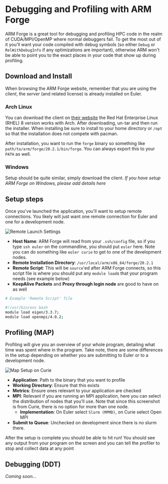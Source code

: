 # Debugging and Profiling with ARM Forge

ARM Forge is a great tool for debugging and profiling HPC code in the realm of CUDA/MPI/OpenMP where normal debuggers fail. To get the most out of it you'll want your code compiled with debug symbols (so either `Debug` or `RelWithDebugInfo` if any optimizations are important), otherwise ARM won't be able to point you to the exact places in your code that show up during profiling.

## Download and Install

When browsing the ARM Forge website, remember that you are using the _client_, the _server_ (and related license) is already installed on Euler.

### Arch Linux

You can download the client on [their website](https://developer.arm.com/tools-and-software/server-and-hpc/downloads/arm-forge) the Red Hat Enterprise Linux (RHEL) 8 version works with Arch. After downloading, un-tar and then run the installer. When installing be sure to install to your home directory or `/opt` so that the installation does not compete with pacman.

After installation, you want to run the `forge` binary so something like `path/to/arm/forge/20.2.1/bin/forge`. You can always export this to your `PATH` as well.

### Windows

Setup should be quite similar, simply download the client. _If you have setup ARM Forge on Windows, please add details here_

## Setup steps

Once you've launched the application, you'll want to setup remote connections. You likely will just want one remote connection for Euler and one for a development node.

![Remote Launch Settings](/lab-wiki/images/technical/arm-forge-remote-launch.png)

- __Host Name__: ARM Forge will read from your `.ssh/config` file, so if you type `ssh euler` on the commandline, you should put `euler` here. Note you can do something like `euler curie` to get to one of the development nodes.
- __Remote Installation Directory__: `/usr/local/arm/x86_64/forge/20.2.1`
- __Remote Script__: This will be `source`'ed after ARM Forge connects, so this script file is where you should put any `module load`s that your program needs (see example below)
- __KeepAlive Packets__ and __Proxy through login node__ are good to have on as well

````bash
# Example 'Remote Script' file

#!/usr/bin/env bash
module load eigen/3.3.7;
module load openmpi/4.0.2;
````

## Profiling (MAP)

Profiling will give you an overview of your whole program, detailing what time was spent where in the program. Take note, there are some differences in the setup depending on whether you are submitting to Euler or to a development node.

![Map Setup on Curie](/lab-wiki/images/technical/arm-forge-map-setup.png)

- __Application__: Path to the binary that you want to profile
- __Working Directory__: Ensure that this exists
- __Metrics__: Ensure ones relevant to your application are checked
- __MPI__: Relevant if you are running an MPI application, here you can select the distribution of nodes that you'll use. Note that since this screenshot is from Curie, there is no option for more than one node.
    - __Implementation__: On Euler select `Slurm (MPMD)`, on Curie select Open MPI
- __Submit to Queue__: Unchecked on development since there is no slurm there.

After the setup is complete you should be able to hit run! You should see any output from your program on the screen and you can tell the profiler to stop and collect data at any point

## Debugging (DDT)

_Coming soon..._